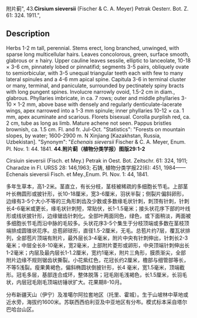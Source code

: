 附片蓟",
43.**Cirsium sieversii** (Fischer & C. A. Meyer) Petrak Oesterr. Bot. Z. 61: 324. 1911.",

## Description
Herbs 1-2 m tall, perennial. Stems erect, long branched, unwinged, with sparse long multicellular hairs. Leaves concolorous, green, surface smooth, glabrous or ± hairy. Upper cauline leaves sessile, elliptic to lanceolate, 10-18 × 3-6 cm, pinnately lobed or pinnatifid; segments 3-5 pairs, obliquely ovate to semiorbicular, with 3-5 unequal triangular teeth each with few to many lateral spinules and a 4-6 mm apical spine. Capitula 3-6 in terminal cluster or many, terminal, and paniculate, surrounded by pectinately spiny bracts with long pungent spines. Involucre narrowly ovoid, 1.5-2 cm in diam., glabrous. Phyllaries imbricate, in ca. 7 rows; outer and middle phyllaries 3-10 × 1-2 mm, above base with densely and regularly denticulate-lacerate wings, apex narrowed into a 1-3 mm spinule; inner phyllaries 10-12 × ca. 1 mm, apex acuminate and scarious. Florets bisexual. Corolla purplish red, ca. 2 cm, tube as long as limb. Mature achene not seen. Pappus bristles brownish, ca. 1.5 cm. Fl. and fr. Jul-Oct.
  "Statistics": "Forests on mountain slopes, by water; 1600-2900 m. N Xinjiang [Kazakhstan, Russia, Uzbekistan].
  "Synonym": "*Echenais sieversii* Fischer &amp; C. A. Meyer, Enum. Pl. Nov. 1: 44. 1841.
**44.附片蓟（植物分类学报）图版29:1-2**

Cirsiuin sieversii (Fisch. et Mey.) Petrak in Oest. Bot. Zeitschr. 61: 324, 1911; Charadze in Fl. URSS 28: 146,1963; 石铸, 植物分类学报22(6): 451, 1984——Echenais sieversii Fisch. et Mey.,Enum. Pl. Nov. 1: 44, 1841.

多年生草本，高1-2米。茎直立，有长分枝，茎枝被稀疏的多细胞长节毛。上部茎叶长椭圆形或披针形，长10-18厘米，宽3-6厘米，羽状半裂；侧裂片偏斜卵形，边缘有3-5个大小不等的三角形刺齿及少数或多数缘毛状针刺，刺顶有针刺，针刺长4-6毫米或更长，缘毛状针刺短，常贴伏，长1-1.5毫米；接头状花序下部的叶线形或线状披针形，边缘锯齿针刺化。全部叶两面同色，绿色，或下面稍淡，两面被多细胞长节毛而沿中脉的毛较多。头状花序3-5个集生于分枝顶端或多数在茎枝顶端排成圆锥状花序。总苞卵球形，直径1.5-2厘米，无毛。总苞片约7层，覆瓦状排列，全部苞片顶端有附片，最外层长3-4毫米，附片中央有针刺伸出，针刺长2-3毫米；中层全长8-10毫米，宽2毫米，上部附片菱形或卵形，中央顶端针刺伸出长1-2毫米；内层及最内层长1-1.2厘米，宽约1毫米，附片三角形，膜质渐尖，全部附片边缘不规则锯齿状撕裂。小花紫红色，花冠长约2厘米，檐部与细管部等长，不等5浅裂。瘦果黄褐色，偏斜椭圆状倒披针形，长4 毫米，宽1.5毫米，顶端截形。冠毛多层，基部连合成环，整体脱落；冠毛刚毛浅褐色，长1.5厘米，长羽毛状，内层冠毛刚毛顶端纺锤状扩大。花果期8-10月。

分布新疆天山（伊宁）及准噶尔阿拉套地区（托里、霍城）。生于山坡林中草地或近水旁，海拔约1600米。苏联西西伯利亚及中亚地区有分布。模式标本采自塔尔巴哈台山区。
